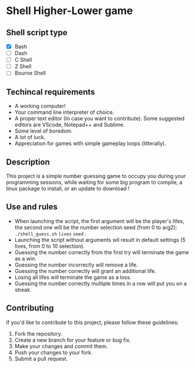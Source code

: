 # Shell Higher-Lower game

## Shell script type
- [x] Bash
- [ ] Dash
- [ ] C Shell
- [ ] Z Shell
- [ ] Bourne Shell

## Techincal requirements
- A working computer!
- Your command line interpreter of choice.
- A proper text editor (In case you want to contribute).
Some suggested editors are VScode, Notepad++ and Sublime.
- Some level of boredom.
- A lot of luck.
- Appreciation for games with simple gameplay loops (litterally).

## Description
This project is a simple number guessing game to occupy you during your programming sessions,
while waiting for some big program to compile, a linux package to install, or an update to download !

## Use and rules
- When launching the script, the first argument will be the player's lifes, the second one will
be the number selection seed (from 0 to arg2); `./shell_guess.sh` `lives` `seed` .
- Launching the script without arguments wil result in default settings (5 lives, from 0 to 10 selection).
- Guessing the number correctly from the first try will terminate the game as a win.
- Guessing the number incorrectly will remove a life.
- Guessing the number correctly will grant an additional life.
- Losing all lifes will terminate the game as a loss.
- Guessing the number correctly multiple times in a row will put you on a streak.

## Contributing
If you'd like to contribute to this project, please follow these guidelines:

1. Fork the repository.
2. Create a new branch for your feature or bug fix.
3. Make your changes and commit them.
4. Push your changes to your fork.
5. Submit a pull request.
